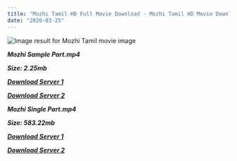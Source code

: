 ```yaml
---
title: "Mozhi Tamil HD Full Movie Download - Mozhi Tamil HD Movie Download"
date: "2020-03-25"
---
```


![Image result for Mozhi Tamil movie image](https://upload.wikimedia.org/wikipedia/en/thumb/4/48/Mozhi_poster.jpg/220px-Mozhi_poster.jpg)

**_Mozhi Sample Part.mp4_**

**_Size: 2.25mb_**

**_[Download Server 1](http://p1.wetransfer.vip/files/Tamil{1299f9f5e3b2d69cf2543eed9032a99b1b0ad17e14bffebc066fcf7d2dcb313c}20Movies/Tamil{1299f9f5e3b2d69cf2543eed9032a99b1b0ad17e14bffebc066fcf7d2dcb313c}20Recent{1299f9f5e3b2d69cf2543eed9032a99b1b0ad17e14bffebc066fcf7d2dcb313c}20Movies/Mozhi{1299f9f5e3b2d69cf2543eed9032a99b1b0ad17e14bffebc066fcf7d2dcb313c}20(2007)/Mozhi/Mozhi{1299f9f5e3b2d69cf2543eed9032a99b1b0ad17e14bffebc066fcf7d2dcb313c}20(2007){1299f9f5e3b2d69cf2543eed9032a99b1b0ad17e14bffebc066fcf7d2dcb313c}20Sample{1299f9f5e3b2d69cf2543eed9032a99b1b0ad17e14bffebc066fcf7d2dcb313c}20(640x360).mp4)_**

**_[Download Server 2](http://p1.wetransfer.vip/files/Tamil{1299f9f5e3b2d69cf2543eed9032a99b1b0ad17e14bffebc066fcf7d2dcb313c}20Movies/Tamil{1299f9f5e3b2d69cf2543eed9032a99b1b0ad17e14bffebc066fcf7d2dcb313c}20Recent{1299f9f5e3b2d69cf2543eed9032a99b1b0ad17e14bffebc066fcf7d2dcb313c}20Movies/Mozhi{1299f9f5e3b2d69cf2543eed9032a99b1b0ad17e14bffebc066fcf7d2dcb313c}20(2007)/Mozhi/Mozhi{1299f9f5e3b2d69cf2543eed9032a99b1b0ad17e14bffebc066fcf7d2dcb313c}20(2007){1299f9f5e3b2d69cf2543eed9032a99b1b0ad17e14bffebc066fcf7d2dcb313c}20Sample{1299f9f5e3b2d69cf2543eed9032a99b1b0ad17e14bffebc066fcf7d2dcb313c}20(640x360).mp4)_**

**_Mozhi Single Part.mp4_**

**_Size: 583.22mb_**

**_[Download Server 1](http://p1.wetransfer.vip/files/Tamil{1299f9f5e3b2d69cf2543eed9032a99b1b0ad17e14bffebc066fcf7d2dcb313c}20Movies/Tamil{1299f9f5e3b2d69cf2543eed9032a99b1b0ad17e14bffebc066fcf7d2dcb313c}20Recent{1299f9f5e3b2d69cf2543eed9032a99b1b0ad17e14bffebc066fcf7d2dcb313c}20Movies/Mozhi{1299f9f5e3b2d69cf2543eed9032a99b1b0ad17e14bffebc066fcf7d2dcb313c}20(2007)/Mozhi/Mozhi{1299f9f5e3b2d69cf2543eed9032a99b1b0ad17e14bffebc066fcf7d2dcb313c}20(2007){1299f9f5e3b2d69cf2543eed9032a99b1b0ad17e14bffebc066fcf7d2dcb313c}20Single{1299f9f5e3b2d69cf2543eed9032a99b1b0ad17e14bffebc066fcf7d2dcb313c}20Part{1299f9f5e3b2d69cf2543eed9032a99b1b0ad17e14bffebc066fcf7d2dcb313c}20(640x360).mp4)_**

**_[Download Server 2](http://p1.wetransfer.vip/files/Tamil{1299f9f5e3b2d69cf2543eed9032a99b1b0ad17e14bffebc066fcf7d2dcb313c}20Movies/Tamil{1299f9f5e3b2d69cf2543eed9032a99b1b0ad17e14bffebc066fcf7d2dcb313c}20Recent{1299f9f5e3b2d69cf2543eed9032a99b1b0ad17e14bffebc066fcf7d2dcb313c}20Movies/Mozhi{1299f9f5e3b2d69cf2543eed9032a99b1b0ad17e14bffebc066fcf7d2dcb313c}20(2007)/Mozhi/Mozhi{1299f9f5e3b2d69cf2543eed9032a99b1b0ad17e14bffebc066fcf7d2dcb313c}20(2007){1299f9f5e3b2d69cf2543eed9032a99b1b0ad17e14bffebc066fcf7d2dcb313c}20Single{1299f9f5e3b2d69cf2543eed9032a99b1b0ad17e14bffebc066fcf7d2dcb313c}20Part{1299f9f5e3b2d69cf2543eed9032a99b1b0ad17e14bffebc066fcf7d2dcb313c}20(640x360).mp4)_**
